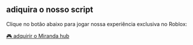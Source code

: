   <section id="jogo">
    <h2>adiquira o nosso script</h2>
    <p>
      Clique no botão abaixo para jogar nossa experiência exclusiva no Roblox:
    </p>
    <a class="btn" href="https://www.roblox.com/share?code=6a9f64eaaa8bdb4a9e7cb404f5e3dc1b&type=Server" target="_blank">
      🎮 adquirir o Miranda hub

